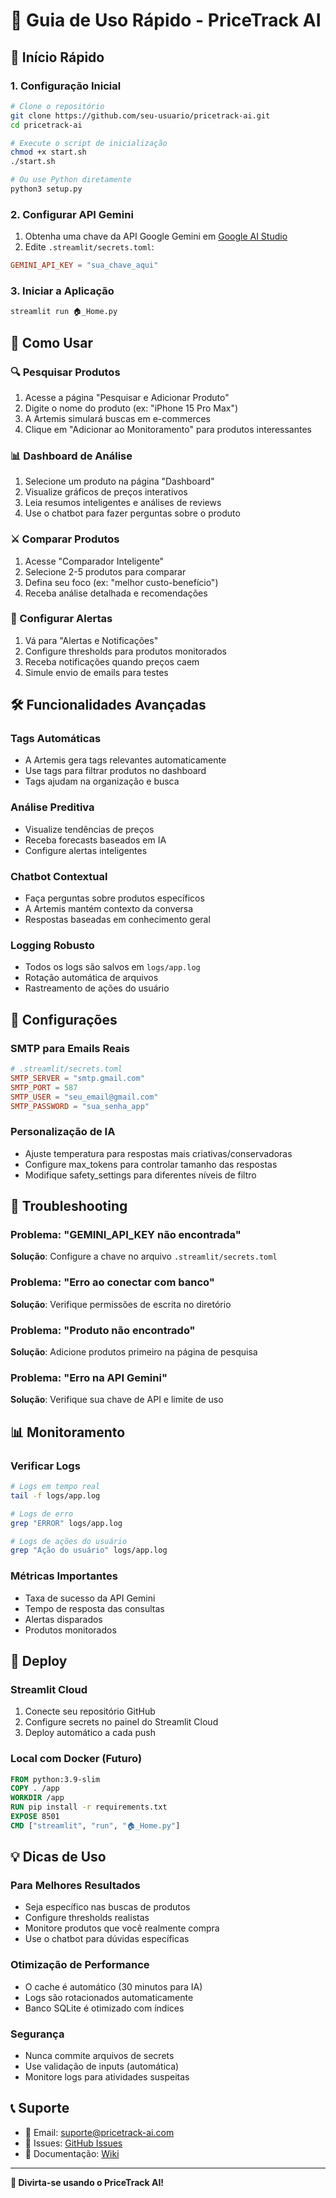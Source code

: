 # 🎯 Guia de Uso Rápido - PriceTrack AI

## 🚀 Início Rápido

### 1. Configuração Inicial
```bash
# Clone o repositório
git clone https://github.com/seu-usuario/pricetrack-ai.git
cd pricetrack-ai

# Execute o script de inicialização
chmod +x start.sh
./start.sh

# Ou use Python diretamente
python3 setup.py
```

### 2. Configurar API Gemini
1. Obtenha uma chave da API Google Gemini em [Google AI Studio](https://makersuite.google.com/app/apikey)
2. Edite `.streamlit/secrets.toml`:
```toml
GEMINI_API_KEY = "sua_chave_aqui"
```

### 3. Iniciar a Aplicação
```bash
streamlit run 🏠_Home.py
```

## 📱 Como Usar

### 🔍 Pesquisar Produtos
1. Acesse a página "Pesquisar e Adicionar Produto"
2. Digite o nome do produto (ex: "iPhone 15 Pro Max")
3. A Artemis simulará buscas em e-commerces
4. Clique em "Adicionar ao Monitoramento" para produtos interessantes

### 📊 Dashboard de Análise
1. Selecione um produto na página "Dashboard"
2. Visualize gráficos de preços interativos
3. Leia resumos inteligentes e análises de reviews
4. Use o chatbot para fazer perguntas sobre o produto

### ⚔️ Comparar Produtos
1. Acesse "Comparador Inteligente"
2. Selecione 2-5 produtos para comparar
3. Defina seu foco (ex: "melhor custo-benefício")
4. Receba análise detalhada e recomendações

### 🔔 Configurar Alertas
1. Vá para "Alertas e Notificações"
2. Configure thresholds para produtos monitorados
3. Receba notificações quando preços caem
4. Simule envio de emails para testes

## 🛠️ Funcionalidades Avançadas

### Tags Automáticas
- A Artemis gera tags relevantes automaticamente
- Use tags para filtrar produtos no dashboard
- Tags ajudam na organização e busca

### Análise Preditiva
- Visualize tendências de preços
- Receba forecasts baseados em IA
- Configure alertas inteligentes

### Chatbot Contextual
- Faça perguntas sobre produtos específicos
- A Artemis mantém contexto da conversa
- Respostas baseadas em conhecimento geral

### Logging Robusto
- Todos os logs são salvos em `logs/app.log`
- Rotação automática de arquivos
- Rastreamento de ações do usuário

## 🔧 Configurações

### SMTP para Emails Reais
```toml
# .streamlit/secrets.toml
SMTP_SERVER = "smtp.gmail.com"
SMTP_PORT = 587
SMTP_USER = "seu_email@gmail.com"
SMTP_PASSWORD = "sua_senha_app"
```

### Personalização de IA
- Ajuste temperatura para respostas mais criativas/conservadoras
- Configure max_tokens para controlar tamanho das respostas
- Modifique safety_settings para diferentes níveis de filtro

## 🐛 Troubleshooting

### Problema: "GEMINI_API_KEY não encontrada"
**Solução**: Configure a chave no arquivo `.streamlit/secrets.toml`

### Problema: "Erro ao conectar com banco"
**Solução**: Verifique permissões de escrita no diretório

### Problema: "Produto não encontrado"
**Solução**: Adicione produtos primeiro na página de pesquisa

### Problema: "Erro na API Gemini"
**Solução**: Verifique sua chave de API e limite de uso

## 📊 Monitoramento

### Verificar Logs
```bash
# Logs em tempo real
tail -f logs/app.log

# Logs de erro
grep "ERROR" logs/app.log

# Logs de ações do usuário
grep "Ação do usuário" logs/app.log
```

### Métricas Importantes
- Taxa de sucesso da API Gemini
- Tempo de resposta das consultas
- Alertas disparados
- Produtos monitorados

## 🚀 Deploy

### Streamlit Cloud
1. Conecte seu repositório GitHub
2. Configure secrets no painel do Streamlit Cloud
3. Deploy automático a cada push

### Local com Docker (Futuro)
```dockerfile
FROM python:3.9-slim
COPY . /app
WORKDIR /app
RUN pip install -r requirements.txt
EXPOSE 8501
CMD ["streamlit", "run", "🏠_Home.py"]
```

## 💡 Dicas de Uso

### Para Melhores Resultados
- Seja específico nas buscas de produtos
- Configure thresholds realistas
- Monitore produtos que você realmente compra
- Use o chatbot para dúvidas específicas

### Otimização de Performance
- O cache é automático (30 minutos para IA)
- Logs são rotacionados automaticamente
- Banco SQLite é otimizado com índices

### Segurança
- Nunca commite arquivos de secrets
- Use validação de inputs (automática)
- Monitore logs para atividades suspeitas

## 📞 Suporte

- 📧 Email: suporte@pricetrack-ai.com
- 🐛 Issues: [GitHub Issues](https://github.com/seu-usuario/pricetrack-ai/issues)
- 📖 Documentação: [Wiki](https://github.com/seu-usuario/pricetrack-ai/wiki)

---

**🎉 Divirta-se usando o PriceTrack AI!**
